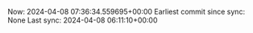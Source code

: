 Now: 2024-04-08 07:36:34.559695+00:00 Earliest commit since sync: None Last sync: 2024-04-08 06:11:10+00:00
